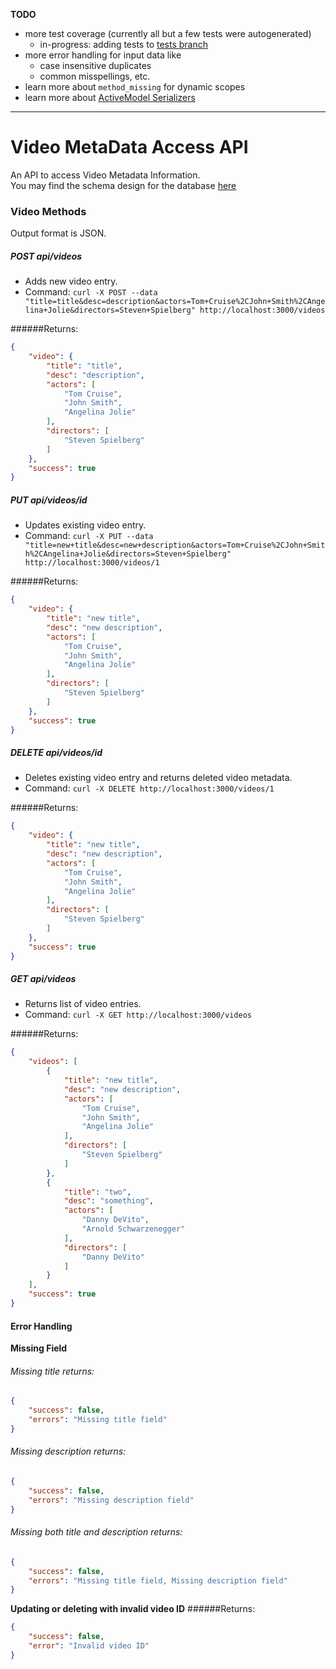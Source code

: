 **TODO** 
- more test coverage (currently all but a few tests were autogenerated)
  - in-progress: adding tests to [tests branch](https://github.com/banud/video-access-api/tree/tests)
- more error handling for input data like 
  - case insensitive duplicates
  - common misspellings, etc.
- learn more about `method_missing` for dynamic scopes
- learn more about [ActiveModel Serializers](https://github.com/rails-api/active_model_serializers)

---

# Video MetaData Access API

An API to access Video Metadata Information.<br/>
You may find the schema design for the database [here](https://github.com/banud/video-access-api/blob/master/app/assets/images/database_schema.png)

### Video Methods
Output format is JSON.

##### POST api/videos

* Adds new video entry.
* Command: `curl -X POST --data "title=title&desc=description&actors=Tom+Cruise%2CJohn+Smith%2CAngelina+Jolie&directors=Steven+Spielberg" http://localhost:3000/videos`

######Returns:
```json
{
    "video": {
        "title": "title",
        "desc": "description",
        "actors": [
            "Tom Cruise",
            "John Smith",
            "Angelina Jolie"
        ],
        "directors": [
            "Steven Spielberg"
        ]
    },
    "success": true
}
```

##### PUT api/videos/id

* Updates existing video entry.
* Command: `curl -X PUT --data "title=new+title&desc=new+description&actors=Tom+Cruise%2CJohn+Smith%2CAngelina+Jolie&directors=Steven+Spielberg" http://localhost:3000/videos/1`

######Returns:
```json
{
    "video": {
        "title": "new title",
        "desc": "new description",
        "actors": [
            "Tom Cruise",
            "John Smith",
            "Angelina Jolie"
        ],
        "directors": [
            "Steven Spielberg"
        ]
    },
    "success": true
}
```

##### DELETE api/videos/id

* Deletes existing video entry and returns deleted video metadata.
* Command: `curl -X DELETE http://localhost:3000/videos/1`

######Returns:
```json
{
    "video": {
        "title": "new title",
        "desc": "new description",
        "actors": [
            "Tom Cruise",
            "John Smith",
            "Angelina Jolie"
        ],
        "directors": [
            "Steven Spielberg"
        ]
    },
    "success": true
}
```

##### GET api/videos

* Returns list of video entries.
* Command: `curl -X GET http://localhost:3000/videos`

######Returns:
```json
{
    "videos": [
        {
            "title": "new title",
            "desc": "new description",
            "actors": [
                "Tom Cruise",
                "John Smith",
                "Angelina Jolie"
            ],
            "directors": [
                "Steven Spielberg"
            ]
        },
        {
            "title": "two",
            "desc": "something",
            "actors": [
                "Danny DeVito",
                "Arnold Schwarzenegger"
            ],
            "directors": [
                "Danny DeVito"
            ]
        }
    ],
    "success": true
}
```

#### Error Handling
**Missing Field**

###### Missing title returns:
```json
{
    "success": false,
    "errors": "Missing title field"
}
```

###### Missing description returns:
```json
{
    "success": false,
    "errors": "Missing description field"
}
```
###### Missing both title and description returns:
```json
{
    "success": false,
    "errors": "Missing title field, Missing description field"
}
```


**Updating or deleting with invalid video ID**
######Returns:
```json
{
    "success": false,
    "error": "Invalid video ID"
}
```




